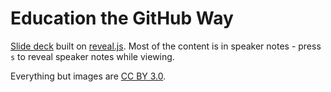 # Education the GitHub Way

[Slide deck](http://afeld.github.io/edu_the_gh_way/#/) built on [reveal.js](https://github.com/hakimel/reveal.js).  Most of the content is in speaker notes - press `s` to reveal speaker notes while viewing.

Everything but images are [CC BY 3.0](http://creativecommons.org/licenses/by/3.0/deed.en_US).
